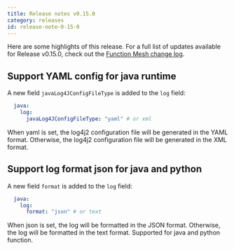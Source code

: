 ```yaml
---
title: Release notes v0.15.0
category: releases
id: release-note-0-15-0
---
```


Here are some highlights of this release. For a full list of updates available for Release v0.15.0, check out the [Function Mesh change log](https://github.com/streamnative/function-mesh/releases/tag/v0.15.0).

## Support YAML config for java runtime

A new field `javaLog4JConfigFileType` is added to the `log` field:

```yaml
  java:
    log:
      javaLog4JConfigFileType: "yaml" # or xml
```

When yaml is set, the log4j2 configuration file will be generated in the YAML format. Otherwise, the log4j2 configuration file will be generated in the XML format.

## Support log format json for java and python

A new field `format` is added to the `log` field:

```yaml
  java:
    log:
      format: "json" # or text
```

When json is set, the log will be formatted in the JSON format. Otherwise, the log will be formatted in the text format.
Supported for java and python function.